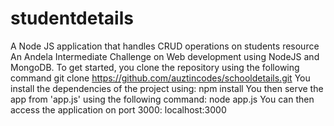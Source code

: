 # studentdetails
A Node JS application that handles CRUD operations on students resource  An Andela Intermediate Challenge on Web development using NodeJS and MongoDB.  To get started, you clone the repository using the following command  git clone https://github.com/auztincodes/schooldetails.git You install the dependencies of the project using:  npm install You then serve the app from 'app.js' using the following command:  node app.js You can then access the application on port 3000:  localhost:3000
